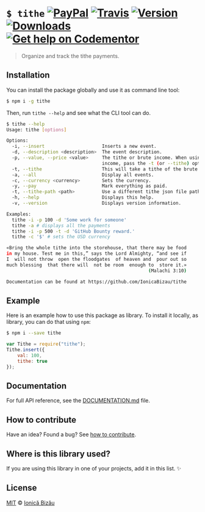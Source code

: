 # `$ tithe` [![PayPal](https://img.shields.io/badge/%24-paypal-f39c12.svg)][paypal-donations] [![Travis](https://img.shields.io/travis/IonicaBizau/tithe.svg)](https://travis-ci.org/IonicaBizau/tithe/) [![Version](https://img.shields.io/npm/v/tithe.svg)](https://www.npmjs.com/package/tithe) [![Downloads](https://img.shields.io/npm/dt/tithe.svg)](https://www.npmjs.com/package/tithe) [![Get help on Codementor](https://cdn.codementor.io/badges/get_help_github.svg)](https://www.codementor.io/johnnyb?utm_source=github&utm_medium=button&utm_term=johnnyb&utm_campaign=github)

> Organize and track the tithe payments.

## Installation

You can install the package globally and use it as command line tool:

```sh
$ npm i -g tithe
```

Then, run `tithe --help` and see what the CLI tool can do.

```sh
$ tithe --help
Usage: tithe [options]

Options:
  -i, --insert                     Inserts a new event.                           
  -d, --description <description>  The event description.                         
  -p, --value, --price <value>     The tithe or brute income. When using the brute
                                   income, pass the -t (or --tithe) option.       
  -t, --tithe                      This will take a tithe of the brute value.     
  -a, --all                        Display all events.                            
  -c, --currency <currency>        Sets the currency.                             
  -y, --pay                        Mark everything as paid.                       
  -t, --tithe-path <path>          Use a different tithe json file path.          
  -h, --help                       Displays this help.                            
  -v, --version                    Displays version information.                  

Examples:
  tithe -i -p 100 -d 'Some work for someone'
  tithe -a # displays all the payments
  tithe -i -p 500 -t -d 'GitHub Bounty reward.'
  tithe -c '$' # sets the USD currency

«Bring the whole tithe into the storehouse, that there may be food
in my house. Test me in this,” says the Lord Almighty, “and see if
I  will not throw  open the floodgates  of heaven and  pour out so
much blessing  that there will  not be room  enough to  store it.»
                                                    (Malachi 3:10)

Documentation can be found at https://github.com/IonicaBizau/tithe
```

## Example

Here is an example how to use this package as library. To install it locally, as library, you can do that using `npm`:

```sh
$ npm i --save tithe
```

```js
var Tithe = require("tithe");
Tithe.insert({
    val: 100,
    tithe: true
});
```

## Documentation

For full API reference, see the [DOCUMENTATION.md][docs] file.

## How to contribute
Have an idea? Found a bug? See [how to contribute][contributing].

## Where is this library used?
If you are using this library in one of your projects, add it in this list. :sparkles:

## License

[MIT][license] © [Ionică Bizău][website]

[paypal-donations]: https://www.paypal.com/cgi-bin/webscr?cmd=_s-xclick&hosted_button_id=RVXDDLKKLQRJW
[donate-now]: http://i.imgur.com/6cMbHOC.png

[license]: http://showalicense.com/?fullname=Ionic%C4%83%20Biz%C4%83u%20%3Cbizauionica%40gmail.com%3E%20(http%3A%2F%2Fionicabizau.net)&year=2015#license-mit
[website]: http://ionicabizau.net
[contributing]: /CONTRIBUTING.md
[docs]: /DOCUMENTATION.md